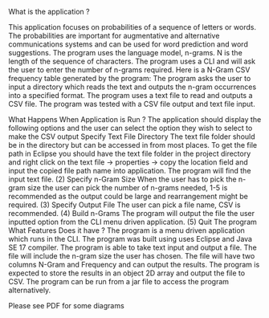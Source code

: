 
What is the application ? 

This application focuses on probabilities of a sequence of letters or words. The probabilities are important for augmentative and alternative communications systems and can be used for word prediction and word suggestions. The program uses the language model, n-grams. N is the length of the sequence of characters. The program uses a CLI and will ask the user to enter the number of n-grams required. Here is a N-Gram CSV frequency table generated by the program: The program asks the user to input a directory which reads the text and outputs the n-gram occurrences into a specified format. The program uses a text file to read and outputs a CSV file. The program was tested with a CSV file output and text file input.

 What Happens When Application is Run ? The application should display the following options and the user can select the option they wish to select to make the CSV output Specify Text File Directory The text file folder should be in the directory but can be accessed in from most places. To get the file path in Eclipse you should have the text file folder in the project directory and right click on the text file -> properties -> copy the location field and input the copied file path name into application. The program will find the input text file. 
(2) Specify n-Gram Size When the user has to pick the n-gram size the user can pick the number of n-grams needed, 1-5 is recommended as the output could be large and rearrangement might be required. (3) Specify Output File The user can pick a file name, CSV is recommended. 
(4) Build n-Grams The program will output the file the user inputted option from the CLI menu driven application. 
(5) Quit The program
 What Features Does it have ? 
The program is a menu driven application which runs in the CLI. The program was built using uses Eclipse and Java SE 17 compiler. The program is able to take text input and output a file. The file will include the n-gram size the user has chosen. The file will have two columns N-Gram and Frequency and can output the results. The program is expected to store the results in an object 2D array and output the file to CSV. The program can be run from a jar file to access the program alternatively. 

Please see PDF for some diagrams
